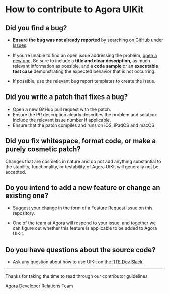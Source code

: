 # How to contribute to Agora UIKit

## **Did you find a bug?**

* **Ensure the bug was not already reported** by searching on GitHub under [Issues](https://github.com/AgoraIO-Community/iOS-UIKit/issues).

* If you're unable to find an open issue addressing the problem, [open a new one](https://github.com/AgoraIO-Community/iOS-UIKit/issues/new). Be sure to include a **title and clear description**, as much relevant information as possible, and a **code sample** or an **executable test case** demonstrating the expected behavior that is not occurring.

* If possible, use the relevant bug report templates to create the issue.

## **Did you write a patch that fixes a bug?**

* Open a new GitHub pull request with the patch.
* Ensure the PR description clearly describes the problem and solution. Include the relevant issue number if applicable.
* Ensure that the patch compiles and runs on iOS, iPadOS and macOS.

## **Did you fix whitespace, format code, or make a purely cosmetic patch?**

Changes that are cosmetic in nature and do not add anything substantial to the stability, functionality, or testability of Agora UIKit will generally not be accepted.

## **Do you intend to add a new feature or change an existing one?**

* Suggest your change in the form of a Feature Request Issue on this repository.

* One of the team at Agora will respond to your issue, and together we can figure out whether this feature is applicable to be added to Agora UIKit.

## **Do you have questions about the source code?**

* Ask any question about how to use UIKit on the [RTE Dev Slack](https://www.agora.io/en/join-slack/).

---

Thanks for taking the time to read through our contributor guidelines,

Agora Developer Relations Team
